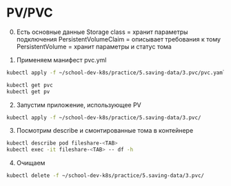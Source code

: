 # PV/PVC

0) Есть основные данные
	Storage class = хранит параметры подключения
	PersistentVolumeClaim = описывает требования к тому
	PersistentVolume = хранит параметры и статус тома


1) Применяем манифест pvc.yml

```bash
kubectl apply -f ~/school-dev-k8s/practice/5.saving-data/3.pvc/pvc.yaml

kubectl get pvc
kubectl get pv
```

2) Запустим приложение, использующее PV

```bash
kubectl apply -f ~/school-dev-k8s/practice/5.saving-data/3.pvc/
```

3) Посмотрим describe и смонтированные тома в контейнере

```bash
kubectl describe pod fileshare-<TAB>
kubectl exec -it fileshare-<TAB> -- df -h
```

4) Очищаем

```bash
kubectl delete -f ~/school-dev-k8s/practice/5.saving-data/3.pvc/
```
